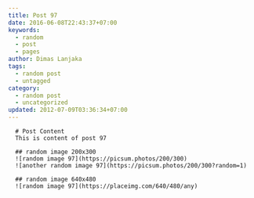 ```yaml
---
title: Post 97
date: 2016-06-08T22:43:37+07:00
keywords:
  - random
  - post
  - pages
author: Dimas Lanjaka
tags:
  - random post
  - untagged
category:
  - random post
  - uncategorized
updated: 2012-07-09T03:36:34+07:00
---
```


      # Post Content
      This is content of post 97

      ## random image 200x300
      ![random image 97](https://picsum.photos/200/300)
      ![another random image 97](https://picsum.photos/200/300?random=1)

      ## random image 640x480
      ![random image 97](https://placeimg.com/640/480/any)
      
